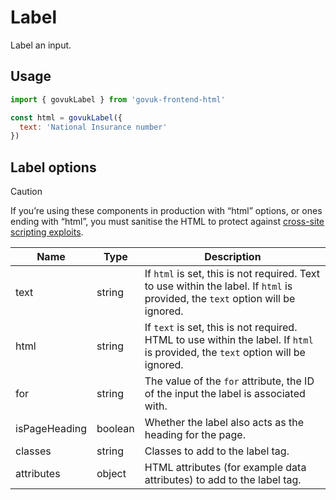 # Label

Label an input.

## Usage

```javascript
import { govukLabel } from 'govuk-frontend-html'

const html = govukLabel({
  text: 'National Insurance number'
})
```



## Label options

> [!CAUTION]
> If you’re using these components in production with “html” options, or ones ending with “html”, you must sanitise the HTML to protect against [cross-site scripting exploits](https://developer.mozilla.org/en-US/docs/Glossary/Cross-site_scripting).

| Name | Type | Description |
| ---- | ---- | ----------- |
| text | string | If `html` is set, this is not required. Text to use within the label. If `html` is provided, the `text` option will be ignored. |
| html | string | If `text` is set, this is not required. HTML to use within the label. If `html` is provided, the `text` option will be ignored. |
| for | string | The value of the `for` attribute, the ID of the input the label is associated with. |
| isPageHeading | boolean | Whether the label also acts as the heading for the page. |
| classes | string | Classes to add to the label tag. |
| attributes | object | HTML attributes (for example data attributes) to add to the label tag. |
